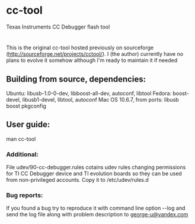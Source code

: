 # cc-tool
Texas Instruments CC Debugger flash tool

# 
This is the original cc-tool hosted previously on sourceforge (http://sourceforge.net/projects/cctool/).
I (the author) currently have no plans to evolve it somehow although I'm ready to maintain it if needed

## Building from source, dependencies:
Ubuntu: libusb-1.0-0-dev, libboost-all-dev, autoconf, libtool
Fedora: boost-devel, libusb1-devel, libtool, autoconf
Mac OS 10.6.7, from ports: libusb boost pkgconfig

## User guide:
 man cc-tool

### Additional:
File udev/90-cc-debugger.rules cotains udev rules changing permissions 
for TI CC Debugger device and TI evolution boards so they can be used 
from non-privileged accounts. Copy it to /etc/udev/rules.d

### Bug reports:
If you found a bug try to reproduce it with command line option --log and
send the log file along with problem description to george-u@yandex.com
